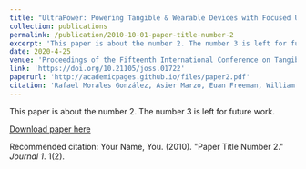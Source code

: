 ```yaml
---
title: "UltraPower: Powering Tangible & Wearable Devices with Focused Ultrasound"
collection: publications
permalink: /publication/2010-10-01-paper-title-number-2
excerpt: 'This paper is about the number 2. The number 3 is left for future work.'
date: 2020-4-25
venue: 'Proceedings of the Fifteenth International Conference on Tangible, Embedded, and Embodied Interaction (TEI)'
link: 'https://doi.org/10.21105/joss.01722'
paperurl: 'http://academicpages.github.io/files/paper2.pdf'
citation: 'Rafael Morales González, Asier Marzo, Euan Freeman, William Frier, Orestis Georgiou'
---
```

This paper is about the number 2. The number 3 is left for future work.

[Download paper here](http://academicpages.github.io/files/paper2.pdf)

Recommended citation: Your Name, You. (2010). "Paper Title Number 2." <i>Journal 1</i>. 1(2).